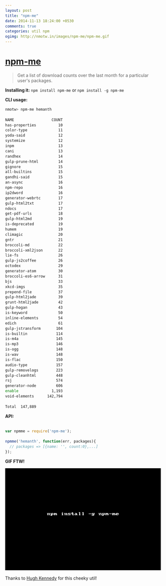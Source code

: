 ```yaml
---
layout: post
title: "npm-me"
date: 2014-11-13 18:24:00 +0530
comments: true
categories: util npm
ogimg: http://nmotw.in/images/npm-me/npm-me.gif
---
```


# [npm-me](https://www.npmjs.org/package/npm-me)

> Get a list of download counts over the last month for a particular user's packages.


__Installing it:__ `npm install npm-me` or `npm install -g npm-me`

__CLI usage:__

```sh
nmotw> npm-me hemanth

NAME                 COUNT
has-properties          10
color-type              11
yoda-said               12
systemize               12
inpm                    13
cani                    13
randhex                 14
gulp-prune-html         14
gignore                 15
all-builtins            15
gandhi-said             15
an-async                16
npm-repo                16
ip2dword                16
generator-webrtc        17
gulp-html2txt           17
ndocs                   17
get-pdf-urls            18
gulp-html2md            19
is-deprecated           19
humem                   19
climagic                20
gntr                    21
broccoli-md             22
broccoli-xml2json       22
lie-fs                  26
gulp-js2coffee          26
octodex                 29
generator-atom          30
broccoli-es6-arrow      31
bjs                     33
xkcd-imgs               35
prepend-file            37
gulp-html2jade          39
grunt-html2jade         42
gulp-hogan              43
is-keyword              50
inline-elements         54
edich                   61
gulp-jstransform       104
is-builtin             114
is-m4a                 145
is-mp3                 146
is-ogg                 148
is-wav                 148
is-flac                150
audio-type             157
gulp-removelogs        223
gulp-cleanhtml         448
rsj                    574
generator-node         606
enable               1,193
void-elements      142,794

Total  147,889
```

__API:__

```javascript

var npmme = require('npm-me');

npmme('hemanth', function(err, packages){
  // packages => [{name: '', count:0},...]
});
```

__GIF FTW!__

![](/images/npm-me/npm-me.gif)


Thanks to [Hugh Kennedy](http://twitter.com/hughskennedy) for this cheeky util!


